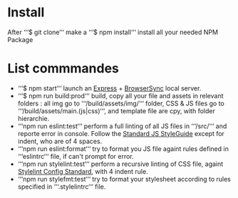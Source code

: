 # Install

After  ‘‘‘$ git clone‘‘‘ make a ‘‘‘$ npm install‘‘‘ install all your needed NPM Package

# List commmandes

* ‘‘‘$ npm start‘‘‘ launch an [Express](https://expressjs.com/) + [BrowserSync](https://www.browsersync.io/) local server.
* ‘‘‘$ npm run build:prod‘‘‘ build, copy all your file and assets in relevant folders : all img go to ‘‘‘/build/assets/img/‘‘‘ folder, CSS & JS files go to ‘‘‘/build/assets/main.(js|css)‘‘‘, and template file are cpy, with folder hierarchie.
* ‘‘‘npm run eslint:test‘‘‘ perform a full linting of all JS files in ‘‘‘/src/‘‘‘ and reporte error in console. Follow the [Standard JS StyleGuide](http://standardjs.com/rules.html) except for indent, who are of 4 spaces.
* ‘‘‘npm run eslint:format‘‘‘ try to format you JS file againt rules defined in ‘‘‘eslintrc‘‘‘ file, if can't prompt for error.
* ‘‘‘npm run stylelint:test‘‘‘ perform a recursive linting of CSS file, againt [Stylelint Config Standard](https://github.com/stylelint/stylelint-config-standard), with 4 indent rule.
* ‘‘‘npm run stylefmt:test‘‘‘ try to format your stylesheet according to rules specified in ‘‘‘.stylelintrc‘‘‘ file.


